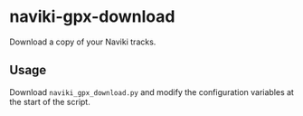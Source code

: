 # naviki-gpx-download

Download a copy of your Naviki tracks.

## Usage

Download `naviki_gpx_download.py` and modify the configuration variables at the start of the script.
